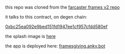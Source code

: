this repo was cloned from the [farcaster frames v2 repo](https://github.com/farcasterxyz/frames-v2-demo)

it talks to this contract, on degen chain:

[0xbc25ea092e9bed151fd1947ee1cf957cfdd580ef](https://explorer.degen.tips/address/0xbc25ea092e9bed151fd1947ee1cf957cfdd580ef#code)

the splash image is [here](https://github.com/jpfraneto/images/blob/main/splash222.png?raw=true)

the app is deployed here: [framesgiving.anky.bot](https://framesgiving.anky.bot)
